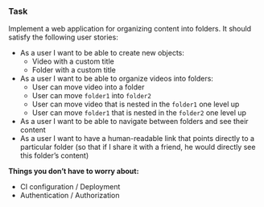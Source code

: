 ### Task

Implement a web application for organizing content into folders. It should satisfy the following user stories:

- As a user I want to be able to create new objects:
    - Video with a custom title
    - Folder with a custom title
- As a user I want to be able to organize videos into folders:
    - User can move video into a folder
    - User can move `folder1` into `folder2`
    - User can move video that is nested in the `folder1` one level up
    - User can move `folder1` that is nested in the `folder2` one level up
- As a user I want to be able to navigate between folders and see their content
- As a user I want to have a human-readable link that points directly to a particular folder (so that if I share it with a friend, he would directly see this folder’s content)

**Things you don’t have to worry about:**

- CI configuration / Deployment
- Authentication / Authorization